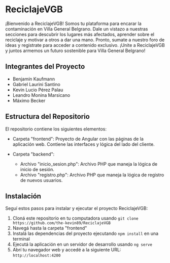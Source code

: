 # ReciclajeVGB

¡Bienvenido a ReciclajeVGB! Somos tu plataforma para encarar la contaminación en Villa General Belgrano. Dale un vistazo a nuestras secciones para descubrir los lugares más afectados, aprender sobre el reciclaje y motivar a otros a dar una mano. Pronto, sumate a nuestro foro de ideas y registrate para acceder a contenido exclusivo. ¡Unite a ReciclajeVGB y juntos armemos un futuro sostenible para Villa General Belgrano!

## Integrantes del Proyecto

- Benjamín Kaufmann
- Gabriel Laurini Santino
- Kevin Lucio Pérez Palau
- Leandro Monina Marsicano
- Máximo Becker

## Estructura del Repositorio

El repositorio contiene los siguientes elementos:

- Carpeta "frontend": Proyecto de Angular con las páginas de la aplicación web. Contiene las interfaces y lógica del lado del cliente.

- Carpeta "backend":
  - Archivo "inicio_sesion.php": Archivo PHP que maneja la lógica de inicio de sesión.
  - Archivo "registro.php": Archivo PHP que maneja la lógica de registro de nuevos usuarios.

## Instalación

Seguí estos pasos para instalar y ejecutar el proyecto ReciclajeVGB:

1. Cloná este repositorio en tu computadora usando `git clone https://github.com/the-kevin89/ReciclajeVGB`
2. Navegá hasta la carpeta "frontend"
3. Instalá las dependencias del proyecto ejecutando `npm install` en una terminal
4. Ejecutá la aplicación en un servidor de desarrollo usando `ng serve`
5. Abrí tu navegador web y accedé a la siguiente URL: `http://localhost:4200`
